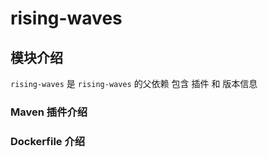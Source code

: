 # rising-waves

## 模块介绍
`rising-waves` 是 `rising-waves` 的父依赖
包含 插件 和 版本信息

### Maven 插件介绍

### Dockerfile 介绍

